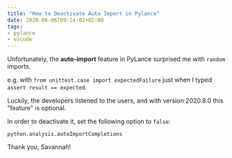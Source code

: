 ```yaml
---
title: "How to Deactivate Auto Import in Pylance"
date: 2020-06-06T09:14:02+02:00
tags:
- pylance
- vscode
---
```


Unfortunately, the **auto-import** feature in PyLance surprised me with `random` imports.

e.g. with `from unittest.case import expectedFailure` just when I typed `assert result == expected`.

Luckily, the developers listened to the users,
and with version 2020.8.0 this "feature" is optional.

In order to deactivate it, set the following option to `false`:

```
python.analysis.autoImportCompletions
```

Thank you, Savannah!
